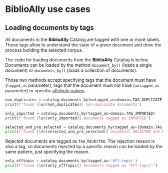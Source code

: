 # BiblioAlly use cases

## Loading documents by tags

All documents in the **BiblioAlly** Catalog are tagged with one or more labels. Those tags
allow to understand the state of a given document and drive the process building the selected
corpus.

The code for loading documents from the **BiblioAlly** Catalog is below. Documents can be loaded
by the method `document_by()` (loads a single document) or `documents_by()` (loads a collection
of documents).

Those two methods accept specifying tags that the document must have (`tagged_as` parameter),
tags that the document must not have (`untagged_as` parameter) or specific
[attribute values](use_case-loading_by_attributes.md).
```python
non_duplicates = catalog.documents_by(untagged_as=domain.TAG_DUPLICATE)
print(f'found {len(non_duplicates)} non-duplicate documents')

only_imported = catalog.documents_by(tagged_as=domain.TAG_IMPORTED)
print(f'found {len(only_imported)} documents tagged as IMPORTED')

selected_and_pre_selected = catalog.documents_by(tagged_as=[domain.TAG_SELECTED, domain.TAG_PRE_SELECTED])
print(f'found {len(selected_and_pre_selected)} documents SELECTED and PRE-SELECTED')
```

Rejected documents are tagged as `TAG_REJECTED`. The rejection reason is also a tag, so documents
rejected by a specific reason can be loaded by the same pattern, just specifying the
reason.
```python
only_offtopic = catalog.documents_by(tagged_as='Off-topic')
print(f'found {len(only_offtopic)} documents tagged as "Off-topic"')
```

